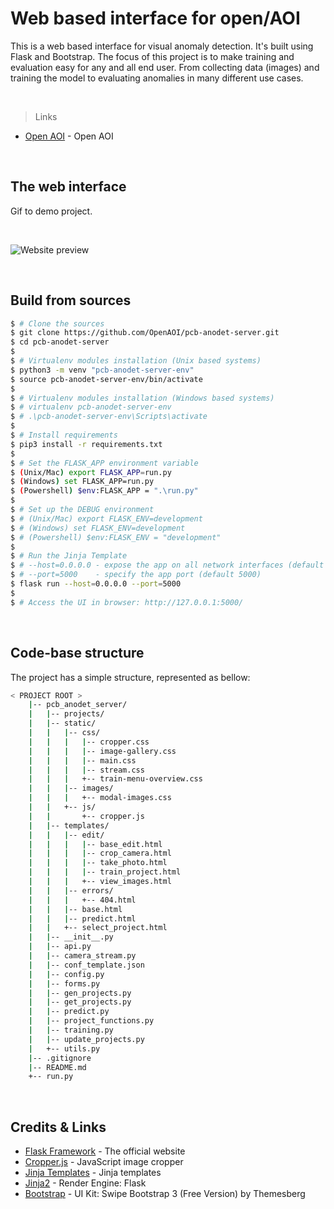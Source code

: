 # Web based interface for open/AOI

This is a web based interface for visual anomaly detection. It's built using Flask and Bootstrap. 
The focus of this project is to make training and evaluation easy for any and all end user. From collecting data (images) and training the model to evaluating anomalies in many different use cases.

<br />

> Links

- [Open AOI](https://github.com/OpenAOI) - Open AOI

<br />

## The web interface

Gif to demo project.

<br />

![Website preview](anomaly_detection_app/Media/pcb-anodet-server-preview.gif)

<br />

## Build from sources

```bash
$ # Clone the sources
$ git clone https://github.com/OpenAOI/pcb-anodet-server.git
$ cd pcb-anodet-server
$
$ # Virtualenv modules installation (Unix based systems)
$ python3 -m venv "pcb-anodet-server-env"
$ source pcb-anodet-server-env/bin/activate
$
$ # Virtualenv modules installation (Windows based systems)
$ # virtualenv pcb-anodet-server-env
$ # .\pcb-anodet-server-env\Scripts\activate
$
$ # Install requirements
$ pip3 install -r requirements.txt
$
$ # Set the FLASK_APP environment variable
$ (Unix/Mac) export FLASK_APP=run.py
$ (Windows) set FLASK_APP=run.py
$ (Powershell) $env:FLASK_APP = ".\run.py"
$
$ # Set up the DEBUG environment
$ # (Unix/Mac) export FLASK_ENV=development
$ # (Windows) set FLASK_ENV=development
$ # (Powershell) $env:FLASK_ENV = "development"
$
$ # Run the Jinja Template
$ # --host=0.0.0.0 - expose the app on all network interfaces (default 127.0.0.1)
$ # --port=5000    - specify the app port (default 5000)  
$ flask run --host=0.0.0.0 --port=5000
$
$ # Access the UI in browser: http://127.0.0.1:5000/
```

<br />

## Code-base structure

The project has a simple structure, represented as bellow:

```bash
< PROJECT ROOT >
	|-- pcb_anodet_server/
	|   |-- projects/
	|   |-- static/
	|   |   |-- css/
	|   |   |   |-- cropper.css
	|   |   |   |-- image-gallery.css
	|   |   |   |-- main.css
	|   |   |   |-- stream.css
	|   |   |   +-- train-menu-overview.css
	|   |   |-- images/
	|   |   |   +-- modal-images.css
	|   |   +-- js/
	|   |       +-- cropper.js
	|   |-- templates/
	|   |   |-- edit/
	|   |   |   |-- base_edit.html
	|   |   |   |-- crop_camera.html
	|   |   |   |-- take_photo.html
	|   |   |   |-- train_project.html
	|   |   |   +-- view_images.html
	|   |   |-- errors/
	|   |   |   +-- 404.html
	|   |   |-- base.html
	|   |   |-- predict.html
	|   |   +-- select_project.html
	|   |-- __init__.py
	|   |-- api.py
	|   |-- camera_stream.py
	|   |-- conf_template.json
	|   |-- config.py
	|   |-- forms.py
	|   |-- gen_projects.py
	|   |-- get_projects.py
	|   |-- predict.py
	|   |-- project_functions.py
	|   |-- training.py
	|   |-- update_projects.py
	|   +-- utils.py
	|-- .gitignore
	|-- README.md
	+-- run.py

```

<br />


## Credits & Links

- [Flask Framework](https://www.palletsprojects.com/p/flask/) - The official website
- [Cropper.js](https://github.com/fengyuanchen/cropperjs/) - JavaScript image cropper
- [Jinja Templates](https://appseed.us/jinja-template) - Jinja templates
- [Jinja2](https://jinja.palletsprojects.com/) - Render Engine: Flask
- [Bootstrap](https://getbootstrap.com/) - UI Kit: Swipe Bootstrap 3 (Free Version) by Themesberg
<br />



